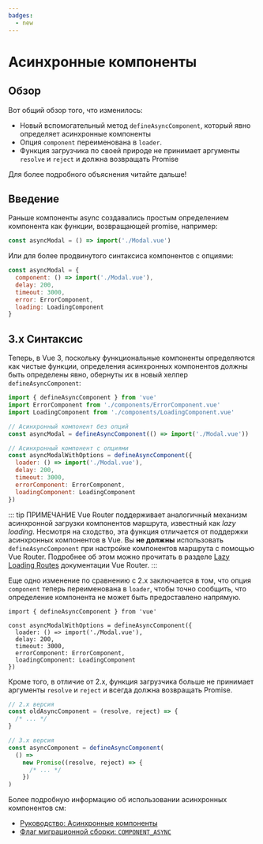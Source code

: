 ```yaml
---
badges:
  - new
---
```


# Асинхронные компоненты <MigrationBadges :badges="$frontmatter.badges" />

## Обзор

Вот общий обзор того, что изменилось:

- Новый вспомогательный метод `defineAsyncComponent`, который явно определяет асинхронные компоненты
- Опция `component` переименована в `loader`.
- Функция загрузчика по своей природе не принимает аргументы `resolve` и `reject` и должна возвращать Promise

Для более подробного объяснения читайте дальше!

## Введение

Раньше компоненты async создавались простым определением компонента как функции, возвращающей promise, например:

```js
const asyncModal = () => import('./Modal.vue')
```

Или для более продвинутого синтаксиса компонентов с опциями:

```js
const asyncModal = {
  component: () => import('./Modal.vue'),
  delay: 200,
  timeout: 3000,
  error: ErrorComponent,
  loading: LoadingComponent
}
```

## 3.x Синтаксис

Теперь, в Vue 3, поскольку функциональные компоненты определяются как чистые функции, определения асинхронных компонентов должны быть определены явно, обернуты их в новый хелпер `defineAsyncComponent`:

```js
import { defineAsyncComponent } from 'vue'
import ErrorComponent from './components/ErrorComponent.vue'
import LoadingComponent from './components/LoadingComponent.vue'

// Асинхронный компонент без опций
const asyncModal = defineAsyncComponent(() => import('./Modal.vue'))

// Асинхронный компонент с опциями
const asyncModalWithOptions = defineAsyncComponent({
  loader: () => import('./Modal.vue'),
  delay: 200,
  timeout: 3000,
  errorComponent: ErrorComponent,
  loadingComponent: LoadingComponent
})
```

::: tip ПРИМЕЧАНИЕ
Vue Router поддерживает аналогичный механизм асинхронной загрузки компонентов маршрута, известный как *lazy loading*. Несмотря на сходство, эта функция отличается от поддержки асинхронных компонентов в Vue. Вы **не должны** использовать `defineAsyncComponent` при настройке компонентов маршрута с помощью Vue Router. Подробнее об этом можно прочитать в разделе [Lazy Loading Routes](https://router.vuejs.org/guide/advanced/lazy-loading.html) документации Vue Router.
:::

Еще одно изменение по сравнению с 2.x заключается в том, что опция `component` теперь переименована в `loader`, чтобы точно сообщить, что определение компонента не может быть предоставлено напрямую.

```js{4}
import { defineAsyncComponent } from 'vue'

const asyncModalWithOptions = defineAsyncComponent({
  loader: () => import('./Modal.vue'),
  delay: 200,
  timeout: 3000,
  errorComponent: ErrorComponent,
  loadingComponent: LoadingComponent
})
```

Кроме того, в отличие от 2.x, функция загрузчика больше не принимает аргументы `resolve` и `reject` и всегда должна возвращать Promise.

```js
// 2.x версия
const oldAsyncComponent = (resolve, reject) => {
  /* ... */
}

// 3.x версия
const asyncComponent = defineAsyncComponent(
  () =>
    new Promise((resolve, reject) => {
      /* ... */
    })
)
```

Более подробную информацию об использовании асинхронных компонентов см:

- [Руководство: Асинхронные компоненты](https://ru.vuejs.org/guide/components/async.html)
- [Флаг миграционной сборки: `COMPONENT_ASYNC`](../migration-build.html#compat-configuration)
